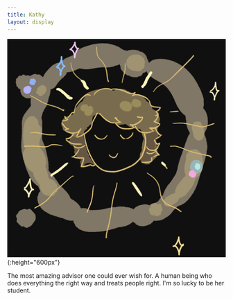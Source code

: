 ```yaml
---
title: Kathy
layout: display
---
```


![kathy](/assets/img/kathy.png){:height="600px"}

The most amazing advisor one could ever wish for. A human being who does everything the right way and treats people right. I'm so lucky to be her student.